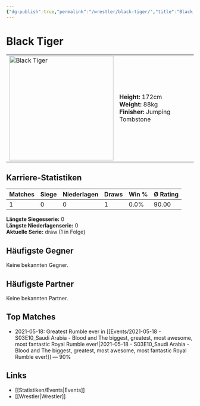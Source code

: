 ```yaml
---
{"dg-publish":true,"permalink":"/wrestler/black-tiger/","title":"Black Tiger","tags":["wrestler"],"noteIcon":""}
---
```



# Black Tiger

<table>
        <tr>
        <td><img src="https://github.com/CptSpaulding1980/choke-slam-wrestling/releases/download/images/Black_Tiger.png" width="280" alt="Black Tiger"></td>
        <td>
        <b>Height:</b> 172cm<br>
        <b>Weight:</b> 88kg<br>
        <b>Finisher:</b> Jumping Tombstone<br>
        </td>
        </tr>
        </table>
        
## Karriere-Statistiken

| Matches | Siege | Niederlagen | Draws | Win % | Ø Rating |
|---------|-------|-------------|-------|-------|-----------|
| 1 | 0 | 0 | 1 | 0.0% | 90.00 |

**Längste Siegesserie:** 0<br>**Längste Niederlagenserie:** 0<br>**Aktuelle Serie:** draw (1 in Folge)


## Häufigste Gegner
Keine bekannten Gegner.

## Häufigste Partner
Keine bekannten Partner.

## Top Matches
- 2021-05-18: Greatest Rumble ever in [[Events/2021-05-18 - S03E10_Saudi Arabia - Blood and The biggest, greatest, most awesome, most fantastic Royal Rumble ever!\|2021-05-18 - S03E10_Saudi Arabia - Blood and The biggest, greatest, most awesome, most fantastic Royal Rumble ever!]] — 90%

## Links
- [[Statistiken/Events\|Events]]
- [[Wrestler\|Wrestler]]
